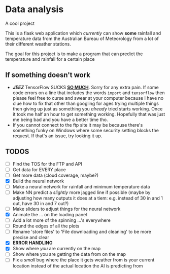 # Data analysis
A cool project

This is a flask web application which *currently* can show **some** rainfall and temperature data from the Australian Bureau of Meteorology from a lot of their different weather stations.

The goal for this project is to make a program that can predict the temperature and rainfall for a certain place

## If something doesn't work
 - ***JEEZ*** TensorFlow SUCKS **<u>SO MUCH</u>**. Sorry for any extra pain. If some code errors on a line that includes the words `import` and `tensorflow` then please feel free to curse and swear at your computer because I have no clue how to fix that other than googling for ages trying multiple things then giving up just as something you *already* tried starts working. Once it took me half an hour to get something working. Hopefully that was just me being bad and you have a better time tho.
 - If you cannot connect to the ftp site it may be because there's something funky on Windows where some security setting blocks the request. If that's an issue, try looking it up.

## TODOS
 - [ ] Find the TOS for the FTP and API
 - [ ] Get data for EVERY place
 - [ ] Get more data (cloud coverage, maybe?)
 - [x] Build the neural network
 - [ ] Make a neural network for rainfall and minimum temperature data
 - [ ] Make NN predict a *slightly* more jagged line if possible (maybe by adjusting how many outputs it does at a tiem: e.g. instead of 30 in and 1 out, have 30 in and 7 out?)
 - [ ] Make sliders to adjust things for the neural network
 - [x] Animate the ... on the loading panel
 - [ ] Add a lot more of the spinning ...'s everywhere
 - [ ] Round the edges of all the plots
 - [ ] Rename 'store files' to 'File downloading and cleaning' to be more precise and clear
 - [x] **ERROR HANDLING**
 - [x] Show where *you* are currently on the map
 - [ ] Show where you are getting the data from on the map
 - [ ] Fix a *small* bug where the place it gets weather from is your current location instead of the actual location the AI is predicting from
